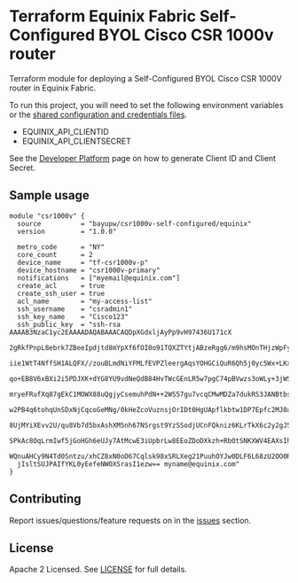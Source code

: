 # Terraform Equinix Fabric Self-Configured BYOL Cisco CSR 1000v router

Terraform module for deploying a Self-Configured BYOL Cisco CSR 1000V router in Equinix Fabric.

To run this project, you will need to set the following environment variables or the [shared configuration and credentials files](https://docs.aws.amazon.com/cli/latest/userguide/cli-configure-files.html).
- EQUINIX_API_CLIENTID
- EQUINIX_API_CLIENTSECRET

See the [Developer Platform](https://developer.equinix.com/docs?page=/dev-docs/fabric/overview) page on how to generate Client ID and Client Secret.

## Sample usage

```hcl
module "csr1000v" {
  source          = "bayupw/csr1000v-self-configured/equinix"
  version         = "1.0.0"

  metro_code      = "NY"
  core_count      = 2
  device_name     = "tf-csr1000v-p"
  device_hostname = "csr1000v-primary"
  notifications   = ["myemail@equinix.com"]
  create_acl      = true
  create_ssh_user = true
  acl_name        = "my-access-list"
  ssh_username    = "csradmin1"
  ssh_key_name    = "Cisco123"
  ssh_public_key  = "ssh-rsa AAAAB3NzaC1yc2EAAAADAQABAAACAQDpXGdxljAyPp9vH97436U171cX
  2gRkfPnpL8ebrk7ZBeeIpdjtd8mYpXf6fOI0o91TQXZTYtjABzeRgg6/m9hsMOnTHjzWpFyuj/hiPu
  iie1WtT4NffSH1ALQFX//zouBLmdNiYFMLfEVPZleergAqsYOHGCiQuR6Qh5j0yc5Wx+LKxiRZyjsS
  qo+EB8V6xBXi2i5PDJXK+dYG8YU9vdNeQdB84HvTWcGEnLR5w7pgC74pBVwzs3oWLy+3jWS0TKKtfl
  mryeFRufXq87gEkC1MOWX88uQgjyCsemuhPdN++2WS57gu7vcqCMwMDZa7dukRS3JANBtbs7qQhp9N
  w2PB4q6tohqUnSDxNjCqcoGeMNg/0kHeZcoVuznsjOrIDt0HgUApflkbtw1DP7Epfc2MJ0anf5GizM
  8UjMYiXEvv2U/qu8Vb7d5bxAshXM5nh67NSrgst9YzSSodjUCnFQkniz6KLrTkX6c2y2gJ5c9tWhg5
  SPkAc8OqLrmIwf5jGoHGh6eUJy7AtMcwE3iUpbrLw8EEoZDoDXkzh+RbOtSNKXWV4EAXsIhjQusCOW
  WQnuAHCy9N4Td0Sntzu/xhCZ8xN0oO67Cqlsk98xSRLXeg21PuuhOYJw0DLF6L68zU2OO0RzqoNq/F
  jIsltSUJPAIfYKL0yEefeNWOXSrasI1ezw== myname@equinix.com"
}
```

## Contributing

Report issues/questions/feature requests on in the [issues](https://github.com/bayupw/terraform-equinix-csr1000v-self-configured/issues/new) section.

## License

Apache 2 Licensed. See [LICENSE](https://github.com/bayupw/terraform-equinix-csr1000v-self-configured/tree/master/LICENSE) for full details.